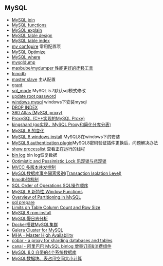 ## MySQL
- [MySQL join](join.md)
- [MySQL functions](functions.md)
- [MySQL explain](explain.md)
- [MySQL table design](table_design.md)
- [MySQL table index](table_index.md)
- [my confguire](my_confguire.md) 常用配置项
- [MySQL Optimize](optimize.md)
- [MySQL where](where.md)
- [mysqldump](mysqldump.md)
- [maxbube/mydumper 性能更好的迁移工具](mydumper.md)
- [Innodb](Innodb.md)
- [master slave](master-slave.md) 主从配置
- [grant](grant.md)
- [sql_mode](sql_mode.md) MySQL 5.7默认sql模式修改
- [update root password](root_password.md)
- [windows mysql](windows_mysql.md) windows下安装mysql
- [DROP INDEX](DROP_INDEX.md)
- [360 Atlas (MySQL proxy)](Atlas.md)
- [ProxySQL (C++实现的MySQL Proxy)](ProxySQL.md)
- [kingshard (go实现，MySQL Proxy和简化分库分表)](kingshard.md)
- [MySQL 8 的变化](mysql8_change.md)
- [MySQL 8 windows install](mysql8_windows_install.md) MySQL8在windows下的安装
- [MySQL8 authentication plugin](mysql8_authentication_plugin.md)MySQL8密码验证插件更换后，问题解决办法
- [show processlist](show_processlist.md) 查看正在运行的线程
- [bin log](binlog.md) bin log恢复数据
- [Optimistic and Pessimistic Lock 乐观锁与悲观锁](PessimisticOptimisticLock.md)
- [MVCC 多版本并发控制](MVCC.md)
- [MySQL数据库事务隔离级别(Transaction Isolation Level)](TransactionIsolationLevel.md)
- [Innodb锁机制](InnodbLock.md)
- [SQL Order of Operations SQL操作顺序](SQLOrderOfOperations.md)
- [MySQL 8 新特性 Window Functions](WindowFunctions.md)
- [Overview of Partitioning in MySQL](partitioning.md)
- [sql prepare](sql-prepare.md)
- [Limits on Table Column Count and Row Size](ColumnCountAndRowSize.md)
- [MySQL8 rpm install](mysql8_rpm_install.md)
- [MySQL慢日志分析](slow_log.md)
- [Docker搭建MySQL集群](docker.md)
- [Galera Cluster for MySQL](Galera.md)
- [MHA - Master High Availability](MHA.md)
- [cobar - a proxy for sharding databases and tables](cobar.md)
- [canal - 阿里巴巴 MySQL binlog 增量订阅&消费组件](canal.md)
- [MySQL 8.0 自带的4个系统数据库](MySQL8database.md)
- [MySQL数据块、表占用空间大小计算](size.md)